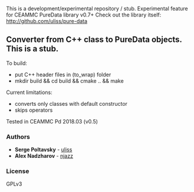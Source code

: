This is a development/experimental repository / stub. 
Experimental feature for CEAMMC PureData library v0.7+
Check out the library itself:
http://github.com/uliss/pure-data


## Converter from C++ class to PureData objects. This is a stub. 

To build:
- put C++ header files in (to_wrap) folder
- mkdir build && cd build && cmake .. && make

Current limitations:
- converts only classes with default constructor
- skips operators

Tested in CEAMMC Pd 2018.03 (v0.5)

### Authors

* **Serge Poltavsky** - [uliss](https://github.com/uliss)
* **Alex Nadzharov** - [njazz](https://github.com/njazz)

### License
GPLv3


